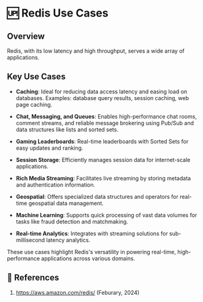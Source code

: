 # 🆙 Redis Use Cases

## Overview

Redis, with its low latency and high throughput, serves a wide array of applications.

## Key Use Cases

- **Caching**: Ideal for reducing data access latency and easing load on databases. Examples: database query results, session caching, web page caching.

- **Chat, Messaging, and Queues**: Enables high-performance chat rooms, comment streams, and reliable message brokering using Pub/Sub and data structures like lists and sorted sets.

- **Gaming Leaderboards**: Real-time leaderboards with Sorted Sets for easy updates and ranking.

- **Session Storage**: Efficiently manages session data for internet-scale applications.

- **Rich Media Streaming**: Facilitates live streaming by storing metadata and authentication information.

- **Geospatial**: Offers specialized data structures and operators for real-time geospatial data management.

- **Machine Learning**: Supports quick processing of vast data volumes for tasks like fraud detection and matchmaking.

- **Real-time Analytics**: Integrates with streaming solutions for sub-millisecond latency analytics.

These use cases highlight Redis's versatility in powering real-time, high-performance applications across various domains.

## 🦢 References

1. https://aws.amazon.com/redis/ (Feburary, 2024)
